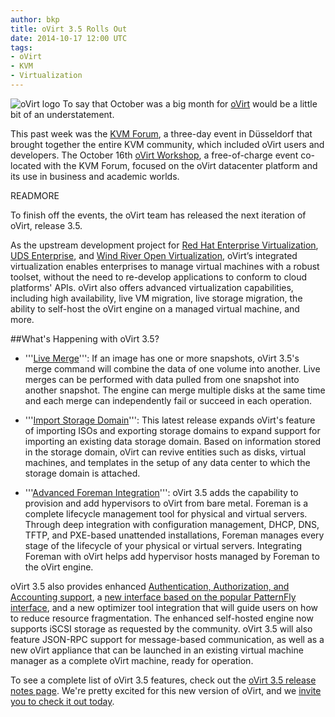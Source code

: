 ```yaml
---
author: bkp
title: oVirt 3.5 Rolls Out
date: 2014-10-17 12:00 UTC
tags:
- oVirt
- KVM
- Virtualization
---
```

![oVirt logo](blog/oVirt-logo.png) To say that October was a big month for [oVirt](http://www.ovirt.org) would be a little bit of an understatement.

This past week was the [KVM Forum](http://events.linuxfoundation.org/events/kvm-forum), a three-day event in Düsseldorf that brought together the entire KVM community, which included oVirt users and developers. The October 16th [oVirt Workshop](http://www.ovirt.org/KVM_Forum_Workshop_Oct_2014), a free-of-charge event co-located with the KVM Forum, focused on the oVirt datacenter platform and its use in business and academic worlds.

READMORE

To finish off the events, the oVirt team has released the next iteration of oVirt, release 3.5.

As the upstream development project for [Red Hat Enterprise Virtualization](http://www.redhat.com/en/technologies/virtualization), [UDS Enterprise](https://www.udsenterprise.com/en/), and [Wind River Open Virtualization](http://www.windriver.com/announces/open_virtualization/), oVirt’s integrated virtualization enables enterprises to manage virtual machines with a robust toolset, without the need to re-develop applications to conform to cloud platforms' APIs. oVirt also offers advanced virtualization capabilities, including high availability, live VM migration, live storage migration, the ability to self-host the oVirt engine on a managed virtual machine, and more. 

##What's Happening with oVirt 3.5?

* '''[Live Merge](http://www.ovirt.org/Features/Live_Merge)''': If an image has one or more snapshots, oVirt 3.5's merge command will combine the data of one volume into another. Live merges can be performed with data pulled from one snapshot into another snapshot. The engine can merge multiple disks at the same time and each merge can independently fail or succeed in each operation.

* '''[Import Storage Domain](http://youtu.be/YbU-DIwN-Wc)''': This latest release expands oVirt's feature of importing ISOs and exporting storage domains to expand support for importing an existing data storage domain. Based on information stored in the storage domain, oVirt can revive entities such as disks, virtual machines, and templates in the setup of any data center to which the storage domain is attached.

* '''[Advanced Foreman Integration](http://www.ovirt.org/Features/ForemanIntegration)''': oVirt 3.5 adds the capability to provision and add hypervisors to oVirt from bare metal. Foreman is a complete lifecycle management tool for physical and virtual servers. Through deep integration with configuration management, DHCP, DNS, TFTP, and PXE-based unattended installations, Foreman manages every stage of the lifecycle of your physical or virtual servers. Integrating Foreman with oVirt helps add hypervisor hosts managed by Foreman to the oVirt engine.

oVirt 3.5 also provides enhanced [Authentication, Authorization, and Accounting support](http://youtu.be/aavmOAw7Fa8), a [new interface based on the popular PatternFly interface](http://www.ovirt.org/Features/NewLookAndFeelPatternFlyPhase1), and a new optimizer tool integration that will guide users on how to reduce resource fragmentation. The enhanced self-hosted engine now supports iSCSI storage as requested by the community. oVirt 3.5 will also feature JSON-RPC support for message-based communication, as well as a new oVirt appliance that can be launched in an existing virtual machine manager as a complete oVirt machine, ready for operation.

To see a complete list of oVirt 3.5 features, check out the [oVirt 3.5 release notes page](http://www.ovirt.org/OVirt_3.5_Release_Notes). We're pretty excited for this new version of oVirt, and we [invite you to check it out today](http://www.ovirt.org/Download).
